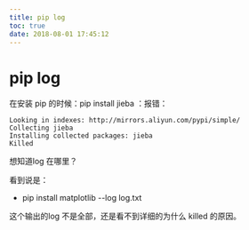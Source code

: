 ```yaml
---
title: pip log
toc: true
date: 2018-08-01 17:45:12
---
```

# pip log



在安装 pip 的时候：pip install jieba ：报错：


    Looking in indexes: http://mirrors.aliyun.com/pypi/simple/
    Collecting jieba
    Installing collected packages: jieba
    Killed


想知道log 在哪里？

看到说是：




  * pip install matplotlib --log log.txt


这个输出的log 不是全部，还是看不到详细的为什么 killed 的原因。
